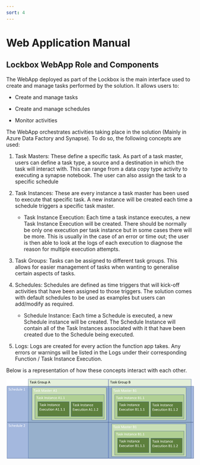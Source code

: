 ```yaml
---
sort: 4
---
```


# Web Application Manual

## Lockbox WebApp Role and Components

The WebApp deployed as part of the Lockbox is the main interface used to
create and manage tasks performed by the solution. It allows users to:

-   Create and manage tasks

-   Create and manage schedules

-   Monitor activities

The WebApp orchestrates activities taking place in the solution (Mainly
in Azure Data Factory and Synapse). To do so, the following concepts are
used:

1.  Task Masters: These define a specific task. As part of a task
    master, users can define a task type, a source and a destination in
    which the task will interact with. This can range from a data copy
    type activity to executing a synapse notebook. The user can also
    assign the task to a specific schedule

2.  Task Instances: These are every instance a task master has been used
    to execute that specific task. A new instance will be created each
    time a schedule triggers a specific task master.

    -   Task Instance Execution: Each time a task instance executes, a
        new Task Instance Execution will be created. There should be
        normally be only one execution per task instance but in some
        cases there will be more. This is usually in the case of an
        error or time out; the user is then able to look at the logs of
        each execution to diagnose the reason for multiple execution
        attempts.

3.  Task Groups: Tasks can be assigned to different task groups. This
    allows for easier management of tasks when wanting to generalise
    certain aspects of tasks.

4.  Schedules: Schedules are defined as time triggers that will kick-off
    activities that have been assigned to those triggers. The solution
    comes with default schedules to be used as examples but users can
    add/modify as required.

    -   Schedule Instance: Each time a Schedule is executed, a new
        Schedule instance will be created. The Schedule Instance will
        contain all of the Task Instances associated with it that have
        been created due to the Schedule being executed.

5.  Logs: Logs are created for every action the function app takes. Any
    errors or warnings will be listed in the Logs under their
    corresponding Function / Task Instance Execution.

Below is a representation of how these concepts interact with each
other.

![test](../assets/img/4/index.png)

